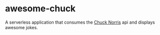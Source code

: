 # awesome-chuck

A serverless application that consumes the [Chuck Norris](https://api.chucknorris.io/) api and displays awesome jokes.
